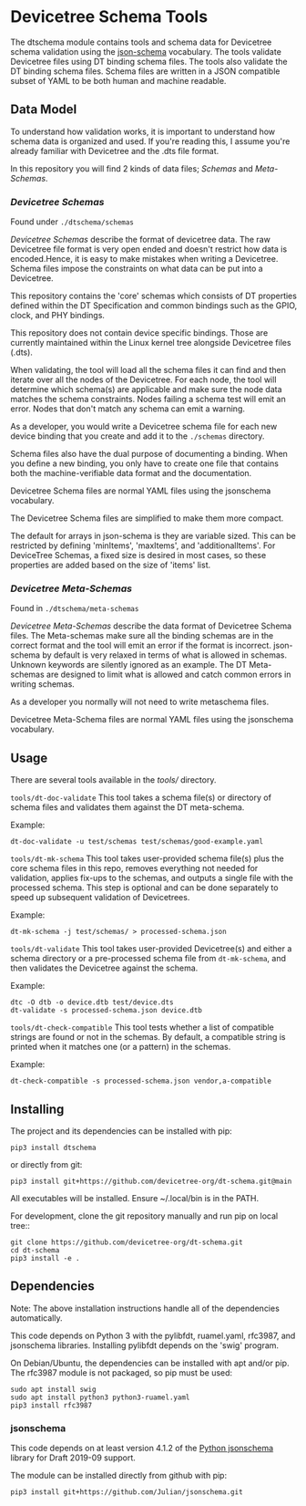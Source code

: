 # Devicetree Schema Tools

The dtschema module contains tools and schema data for Devicetree
schema validation using the
[json-schema](https://json-schema.org) vocabulary.
The tools validate Devicetree files using DT binding schema files. The
tools also validate the DT binding schema files. Schema files are
written in a JSON compatible subset of YAML to be both human and machine
readable.

## Data Model

To understand how validation works, it is important to understand how
schema data is organized and used. If you're reading this, I assume
you're already familiar with Devicetree and the .dts file format.

In this repository you will find 2 kinds of data files; *Schemas* and
*Meta-Schemas*.

### *Devicetree Schemas*

Found under `./dtschema/schemas`

*Devicetree Schemas* describe the format of devicetree data.
The raw Devicetree file format is very open ended and doesn't restrict how
data is encoded.Hence, it is easy to make mistakes when writing a
Devicetree. Schema files impose the constraints on what data can be put
into a Devicetree.

This repository contains the 'core' schemas which consists of DT
properties defined within the DT Specification and common bindings such
as the GPIO, clock, and PHY bindings.

This repository does not contain device specific bindings. Those are
currently maintained within the Linux kernel tree alongside Devicetree
files (.dts).

When validating, the tool will load all the schema files it can find and then
iterate over all the nodes of the Devicetree.
For each node, the tool will determine which schema(s) are applicable and make sure
the node data matches the schema constraints.
Nodes failing a schema test will emit an error.
Nodes that don't match any schema can emit a warning.

As a developer, you would write a Devicetree schema file for each new
device binding that you create and add it to the `./schemas` directory.

Schema files also have the dual purpose of documenting a binding.
When you define a new binding, you only have to create one file that contains
both the machine-verifiable data format and the documentation.

Devicetree Schema files are normal YAML files using the jsonschema vocabulary.

The Devicetree Schema files are simplified to make them more compact.

The default for arrays in json-schema is they are variable sized. This can be
restricted by defining 'minItems', 'maxItems', and 'additionalItems'. For
DeviceTree Schemas, a fixed size is desired in most cases, so these properties
are added based on the size of 'items' list.

### *Devicetree Meta-Schemas*

Found in `./dtschema/meta-schemas`

*Devicetree Meta-Schemas* describe the data format of Devicetree Schema files.
The Meta-schemas make sure all the binding schemas are in the correct format
and the tool will emit an error if the format is incorrect. json-schema
by default is very relaxed in terms of what is allowed in schemas. Unknown
keywords are silently ignored as an example. The DT Meta-schemas are designed
to limit what is allowed and catch common errors in writing schemas.

As a developer you normally will not need to write metaschema files.

Devicetree Meta-Schema files are normal YAML files using the jsonschema vocabulary.

## Usage
There are several tools available in the *tools/* directory.

`tools/dt-doc-validate`
This tool takes a schema file(s) or directory of schema files and validates
them against the DT meta-schema.

Example:
```
dt-doc-validate -u test/schemas test/schemas/good-example.yaml
```

`tools/dt-mk-schema`
This tool takes user-provided schema file(s) plus the core schema files in this
repo, removes everything not needed for validation, applies fix-ups to the
schemas, and outputs a single file with the processed schema. This step
is optional and can be done separately to speed up subsequent validation
of Devicetrees.

Example:
```
dt-mk-schema -j test/schemas/ > processed-schema.json
```

`tools/dt-validate`
This tool takes user-provided Devicetree(s) and either a schema directory
or a pre-processed schema file from `dt-mk-schema`, and then validates the
Devicetree against the schema.

Example:
```
dtc -O dtb -o device.dtb test/device.dts
dt-validate -s processed-schema.json device.dtb
```

`tools/dt-check-compatible`
This tool tests whether a list of compatible strings are found or not in
the schemas. By default, a compatible string is printed when it matches
one (or a pattern) in the schemas.

Example:
```
dt-check-compatible -s processed-schema.json vendor,a-compatible
```

## Installing
The project and its dependencies can be installed with pip:

```
pip3 install dtschema
```

or directly from git:

```
pip3 install git+https://github.com/devicetree-org/dt-schema.git@main
```

All executables will be installed. Ensure ~/.local/bin is in the PATH.


For development, clone the git repository manually and run pip on local tree::

```
git clone https://github.com/devicetree-org/dt-schema.git
cd dt-schema
pip3 install -e .
```

## Dependencies
Note: The above installation instructions handle all of the dependencies
automatically.

This code depends on Python 3 with the pylibfdt, ruamel.yaml, rfc3987, and jsonschema
libraries. Installing pylibfdt depends on the 'swig' program.

On Debian/Ubuntu, the dependencies can be installed with apt and/or pip. The
rfc3987 module is not packaged, so pip must be used:

```
sudo apt install swig
sudo apt install python3 python3-ruamel.yaml
pip3 install rfc3987
```


### jsonschema
This code depends on at least version 4.1.2 of the
[Python jsonschema](https://github.com/Julian/jsonschema/tree/master)
library for Draft 2019-09 support.

The module can be installed directly from github with pip:

```
pip3 install git+https://github.com/Julian/jsonschema.git
```
